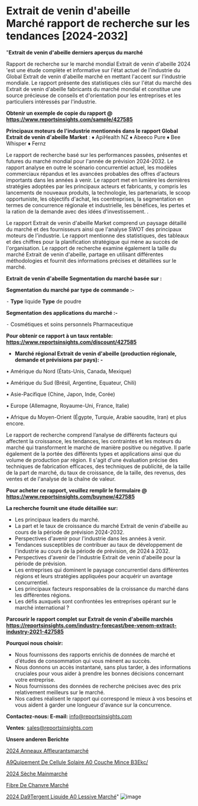 # Extrait de venin d'abeille Marché rapport de recherche sur les tendances [2024-2032]

"<strong>Extrait de venin d'abeille derniers aperçus du marché</strong>

Rapport de recherche sur le marché mondial Extrait de venin d'abeille 2024 'est une étude complète et informative sur l'état actuel de l'industrie du Global Extrait de venin d'abeille marché en mettant l'accent sur l'industrie mondiale. Le rapport présente des statistiques clés sur l'état du marché des Extrait de venin d'abeille fabricants du marché mondial et constitue une source précieuse de conseils et d'orientation pour les entreprises et les particuliers intéressés par l'industrie.

<strong>Obtenir un exemple de copie du rapport @ <a href=https://www.reportsinsights.com/sample/427585>https://www.reportsinsights.com/sample/427585</a></strong>

<strong>Principaux moteurs de l'industrie mentionnés dans le rapport Global Extrait de venin d'abeille Market</strong> :
♦ ApiHealth NZ
♦ Abeeco Pure
♦ Bee Whisper
♦ Fernz

Le rapport de recherche basé sur les performances passées, présentes et futures du marché mondial pour l'année de prévision 2024-2032. Le rapport analyse en outre le scénario concurrentiel actuel, les modèles commerciaux répandus et les avancées probables des offres d'acteurs importants dans les années à venir. Le rapport met en lumière les dernières stratégies adoptées par les principaux acteurs et fabricants, y compris les lancements de nouveaux produits, la technologie, les partenariats, le scoop opportuniste, les objectifs d'achat, les coentreprises, la segmentation en termes de concurrence régionale et industrielle, les bénéfices, les pertes et la ration de la demande avec des idées d'investissement. .

Le rapport Extrait de venin d'abeille Market comprend un paysage détaillé du marché et des fournisseurs ainsi que l'analyse SWOT des principaux moteurs de l'industrie. Le rapport mentionne des statistiques, des tableaux et des chiffres pour la planification stratégique qui mène au succès de l'organisation. Le rapport de recherche examine également la taille du marché Extrait de venin d'abeille, partage en utilisant différentes méthodologies et fournit des informations précises et détaillées sur le marché.

<strong>Extrait de venin d'abeille Segmentation du marché basée sur :</strong>

<strong>Segmentation du marché par type de commande :-</strong>

⁃ <strong>Type</strong> liquide
<strong>Type</strong> de poudre

<strong>Segmentation des applications du marché :-</strong>

⁃ Cosmétiques et soins personnels
Pharmaceutique

<strong>Pour obtenir ce rapport à un taux rentable: <a href=https://www.reportsinsights.com/discount/427585>https://www.reportsinsights.com/discount/427585</a></strong>
<ul>
  <li><strong>Marché régional Extrait de venin d'abeille (production régionale, demande et prévisions par pays): -</strong></li>
</ul>
• Amérique du Nord (États-Unis, Canada, Mexique)

• Amérique du Sud (Brésil, Argentine, Equateur, Chili)

• Asie-Pacifique (Chine, Japon, Inde, Corée)

• Europe (Allemagne, Royaume-Uni, France, Italie)

• Afrique du Moyen-Orient (Égypte, Turquie, Arabie saoudite, Iran) et plus encore.

Le rapport de recherche comprend l’analyse de différents facteurs qui affectent la croissance, les tendances, les contraintes et les moteurs du marché qui transforment le marché de manière positive ou négative. Il parle également de la portée des différents types et applications ainsi que du volume de production par région. Il s'agit d'une évaluation précise des techniques de fabrication efficaces, des techniques de publicité, de la taille de la part de marché, du taux de croissance, de la taille, des revenus, des ventes et de l'analyse de la chaîne de valeur.

<strong>Pour acheter ce rapport, veuillez remplir le formulaire @   <a href=https://www.reportsinsights.com/buynow/427585>https://www.reportsinsights.com/buynow/427585</a></strong>

<strong>La recherche fournit une étude détaillée sur:</strong>
<ul>
  <li>Les principaux leaders du marché.</li>
  <li>La part et le taux de croissance du marché Extrait de venin d'abeille au cours de la période de prévision 2024-2032.</li>
  <li>Perspectives d'avenir pour l'industrie dans les années à venir.</li>
  <li>Tendances susceptibles de contribuer au taux de développement de l'industrie au cours de la période de prévision, de 2024 à 2032.</li>
  <li>Perspectives d'avenir de l'industrie Extrait de venin d'abeille pour la période de prévision.</li>
  <li>Les entreprises qui dominent le paysage concurrentiel dans différentes régions et leurs stratégies appliquées pour acquérir un avantage concurrentiel.</li>
  <li>Les principaux facteurs responsables de la croissance du marché dans les différentes régions.</li>
  <li>Les défis auxquels sont confrontées les entreprises opérant sur le marché international ?</li>
</ul>

<strong>Parcourir le rapport complet sur Extrait de venin d'abeille marchés <a href=https://reportsinsights.com/industry-forecast/bee-venom-extract-industry-2021-427585>https://reportsinsights.com/industry-forecast/bee-venom-extract-industry-2021-427585</a></strong>

<strong>Pourquoi nous choisir:</strong>
<ul>
  <li>Nous fournissons des rapports enrichis de données de marché et d'études de consommation qui vous mènent au succès.</li>
  <li>Nous donnons un accès instantané, sans plus tarder, à des informations cruciales pour vous aider à prendre les bonnes décisions concernant votre entreprise.</li>
  <li>Nous fournissons des données de recherche précises avec des prix relativement meilleurs sur le marché.</li>
  <li>Nos cadres réalisent le rapport qui correspond le mieux à vos besoins et vous aident à garder une longueur d'avance sur la concurrence.</li>
</ul>
<strong>Contactez-nous:
</strong><strong>E-mail:</strong> <a href=mailto:info@reportsinsights.com>info@reportsinsights.com</a>

<strong>Ventes</strong>: <a href=mailto:sales@reportsinsights.com>sales@reportsinsights.com</a>

<strong>Unsere anderen Berichte</strong>

<a href=https://www.linkedin.com/pulse/2024-anneaux-affleurantsmarch%C3%A9-aper%C3%A7us-de-lindustrie-fwddc/>2024 Anneaux Affleurantsmarché</a>

<a href=https://www.linkedin.com/pulse/%C3%A9quipement-de-cellule-solaire-%C3%A0-couche-mince-b3ekc/>A9Quipement De Cellule Solaire A0 Couche Mince B3Ekc/</a>

<a href=https://www.linkedin.com/pulse/2024-sèche-mainmarché-analyse-approfondie-taille-r1rec/>2024 Sèche Mainmarché</a>

<a href=https://www.linkedin.com/pulse/fibre-de-chanvre-march%C3%A9paysage-comprenant-des-xezff/>Fibre De Chanvre Marché</a>

<a href=https://www.linkedin.com/pulse/2024-d%C3%A9tergent-liquide-%C3%A0-lessive-march%C3%A9-lys4c/>2024 Da9Tergent Liquide A0 Lessive Marché</a>"
![image](https://github.com/daminid12/RImarket/assets/158430485/d7095182-4184-4fce-ae50-8ac98a5f599e)

